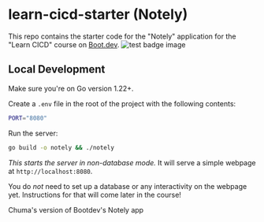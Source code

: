 # learn-cicd-starter (Notely)

This repo contains the starter code for the "Notely" application for the "Learn CICD" course on [Boot.dev](https://boot.dev).
![test badge image](https://github.com/<OWNER>/<REPOSITORY>/actions/workflows/<WORKFLOW_FILE>/badge.svg)
## Local Development

Make sure you're on Go version 1.22+.

Create a `.env` file in the root of the project with the following contents:

```bash
PORT="8080"
```

Run the server:

```bash
go build -o notely && ./notely
```

*This starts the server in non-database mode.* It will serve a simple webpage at `http://localhost:8080`.

You do *not* need to set up a database or any interactivity on the webpage yet. Instructions for that will come later in the course!


 Chuma's version of Bootdev's Notely app